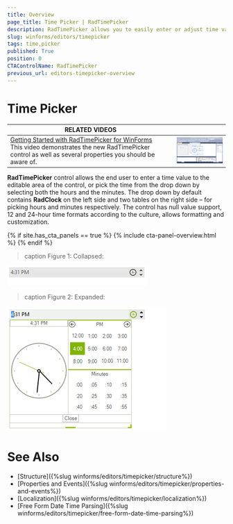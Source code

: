 ```yaml
---
title: Overview
page_title: Time Picker | RadTimePicker
description: RadTimePicker allows you to easily enter or adjust time value by selecting the time form a drop down or using the up/down buttons.
slug: winforms/editors/timepicker
tags: time,picker
published: True
position: 0
CTAControlName: RadTimePicker
previous_url: editors-timepicker-overview
---
```


# Time Picker

| RELATED VIDEOS |  |
| ------ | ------ |
|[Getting Started with RadTimePicker for WinForms](http://tv.telerik.com/watch/winforms/getting-started-with-radtimepicker-for-winforms)<br>This video demonstrates the new RadTimePicker control as well as several properties you should be aware of.|![editors-timepicker-overview 003](images/editors-timepicker-overview003.png)|

__RadTimePicker__ control allows the end user to enter a time value to the editable area of the control, or pick the time from the drop down by selecting both the hours and the minutes. The drop down by default contains __RadClock__ on the left side and two tables on the right side – for picking hours and minutes respectively. The control has null value support, 12 and 24-hour time formats according to the culture, allows formatting and customization. 

{% if site.has_cta_panels == true %}
{% include cta-panel-overview.html %}
{% endif %}

>caption Figure 1: Collapsed:

![editors-timepicker-overview 001](images/editors-timepicker-overview001.png)

>caption Figure 2: Expanded:

![editors-timepicker-overview 002](images/editors-timepicker-overview002.png)

# See Also

* [Structure]({%slug winforms/editors/timepicker/structure%})
* [Properties and Events]({%slug winforms/editors/timepicker/properties-and-events%})
* [Localization]({%slug winforms/editors/timepicker/localization%})
* [Free Form Date Time Parsing]({%slug winforms/editors/timepicker/free-form-date-time-parsing%})